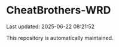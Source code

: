 # CheatBrothers-WRD

Last updated: 2025-06-22 08:21:52

This repository is automatically maintained.
